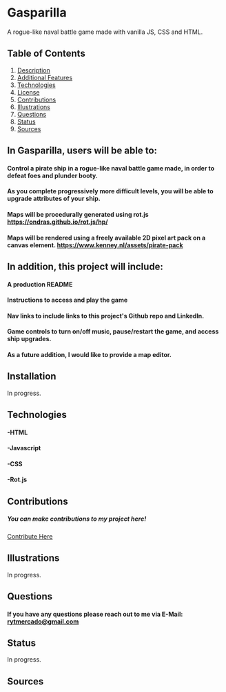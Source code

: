 # Gasparilla
A rogue-like naval battle game made with vanilla JS, CSS and HTML.

## Table of Contents
1. [Description](#description)
2. [Additional Features](#installation)
3. [Technologies](#technologies)
4. [License](#license)
5. [Contributions](#contributions)
6. [Illustrations](#illustrations)
7. [Questions](#questions)
8. [Status](#status)
9. [Sources](#sources)

## In Gasparilla, users will be able to: <a name="description"></a>
#### Control a pirate ship in a rogue-like naval battle game made, in order to defeat foes and plunder booty.
#### As you complete progressively more difficult levels, you will be able to upgrade attributes of your ship.
#### Maps will be procedurally generated using rot.js https://ondras.github.io/rot.js/hp/
#### Maps will be rendered using a freely available 2D pixel art pack on a canvas element. https://www.kenney.nl/assets/pirate-pack

## In addition, this project will include: <a name="description"></a>
#### A production README
#### Instructions to access and play the game
#### Nav links to include links to this project's Github repo and LinkedIn.
#### Game controls to turn on/off music, pause/restart the game, and access ship upgrades.
#### As a future addition, I would like to provide a map editor.
## Installation <a name="installation"></a>
In progress.
## Technologies <a name="technologies"></a>
#### -HTML
#### -Javascript
#### -CSS
#### -Rot.js
## Contributions <a name="contributions"></a>
##### You can make contributions to my project here! 
 <a type="button" href="https://github.com/rytmercado">Contribute Here</a>
## Illustrations <a name="illustrations"></a>
In progress.
## Questions <a name="questions"></a>
#### If you have any questions please reach out to me via E-Mail: rytmercado@gmail.com
## Status <a name="status"></a>
In progress.
## Sources <a name="sources"></a>
